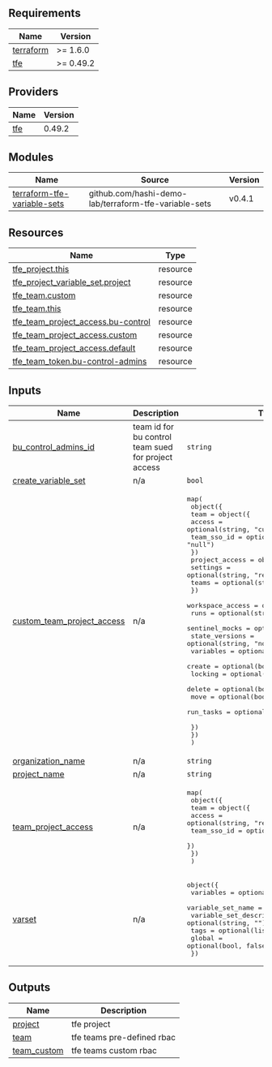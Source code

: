 ## Requirements

| Name | Version |
|------|---------|
| <a name="requirement_terraform"></a> [terraform](#requirement\_terraform) | >= 1.6.0 |
| <a name="requirement_tfe"></a> [tfe](#requirement\_tfe) | >= 0.49.2 |

## Providers

| Name | Version |
|------|---------|
| <a name="provider_tfe"></a> [tfe](#provider\_tfe) | 0.49.2 |

## Modules

| Name | Source | Version |
|------|--------|---------|
| <a name="module_terraform-tfe-variable-sets"></a> [terraform-tfe-variable-sets](#module\_terraform-tfe-variable-sets) | github.com/hashi-demo-lab/terraform-tfe-variable-sets | v0.4.1 |

## Resources

| Name | Type |
|------|------|
| [tfe_project.this](https://registry.terraform.io/providers/hashicorp/tfe/latest/docs/resources/project) | resource |
| [tfe_project_variable_set.project](https://registry.terraform.io/providers/hashicorp/tfe/latest/docs/resources/project_variable_set) | resource |
| [tfe_team.custom](https://registry.terraform.io/providers/hashicorp/tfe/latest/docs/resources/team) | resource |
| [tfe_team.this](https://registry.terraform.io/providers/hashicorp/tfe/latest/docs/resources/team) | resource |
| [tfe_team_project_access.bu-control](https://registry.terraform.io/providers/hashicorp/tfe/latest/docs/resources/team_project_access) | resource |
| [tfe_team_project_access.custom](https://registry.terraform.io/providers/hashicorp/tfe/latest/docs/resources/team_project_access) | resource |
| [tfe_team_project_access.default](https://registry.terraform.io/providers/hashicorp/tfe/latest/docs/resources/team_project_access) | resource |
| [tfe_team_token.bu-control-admins](https://registry.terraform.io/providers/hashicorp/tfe/latest/docs/resources/team_token) | resource |

## Inputs

| Name | Description | Type | Default | Required |
|------|-------------|------|---------|:--------:|
| <a name="input_bu_control_admins_id"></a> [bu\_control\_admins\_id](#input\_bu\_control\_admins\_id) | team id for bu control team sued for project access | `string` | n/a | yes |
| <a name="input_create_variable_set"></a> [create\_variable\_set](#input\_create\_variable\_set) | n/a | `bool` | `false` | no |
| <a name="input_custom_team_project_access"></a> [custom\_team\_project\_access](#input\_custom\_team\_project\_access) | n/a | <pre>map(<br>    object({<br>      team = object({<br>        access      = optional(string, "custom")<br>        team_sso_id = optional(string, "null")<br>      })<br>      project_access = object({<br>        settings = optional(string, "read")<br>        teams    = optional(string, "none")<br>      })<br>      workspace_access = object({<br>        runs           = optional(string, "read")<br>        sentinel_mocks = optional(string, "none")<br>        state_versions = optional(string, "none")<br>        variables      = optional(string, "none")<br>        create         = optional(bool, false)<br>        locking        = optional(bool, false)<br>        delete         = optional(bool, false)<br>        move           = optional(bool, false)<br>        run_tasks      = optional(bool, false)<br><br>      })<br>    })<br>  )</pre> | n/a | yes |
| <a name="input_organization_name"></a> [organization\_name](#input\_organization\_name) | n/a | `string` | n/a | yes |
| <a name="input_project_name"></a> [project\_name](#input\_project\_name) | n/a | `string` | n/a | yes |
| <a name="input_team_project_access"></a> [team\_project\_access](#input\_team\_project\_access) | n/a | <pre>map(<br>    object({<br>      team = object({<br>        access      = optional(string, "read")<br>        team_sso_id = optional(string, null)<br>      })<br>    })<br>  )</pre> | n/a | yes |
| <a name="input_varset"></a> [varset](#input\_varset) | n/a | <pre>object({<br>    variables                = optional(map(any), {})<br>    variable_set_name        = optional(string)<br>    variable_set_description = optional(string, "")<br>    tags                     = optional(list(string), [])<br>    global                   = optional(bool, false)<br>  })</pre> | n/a | yes |

## Outputs

| Name | Description |
|------|-------------|
| <a name="output_project"></a> [project](#output\_project) | tfe project |
| <a name="output_team"></a> [team](#output\_team) | tfe teams pre-defined rbac |
| <a name="output_team_custom"></a> [team\_custom](#output\_team\_custom) | tfe teams custom rbac |
